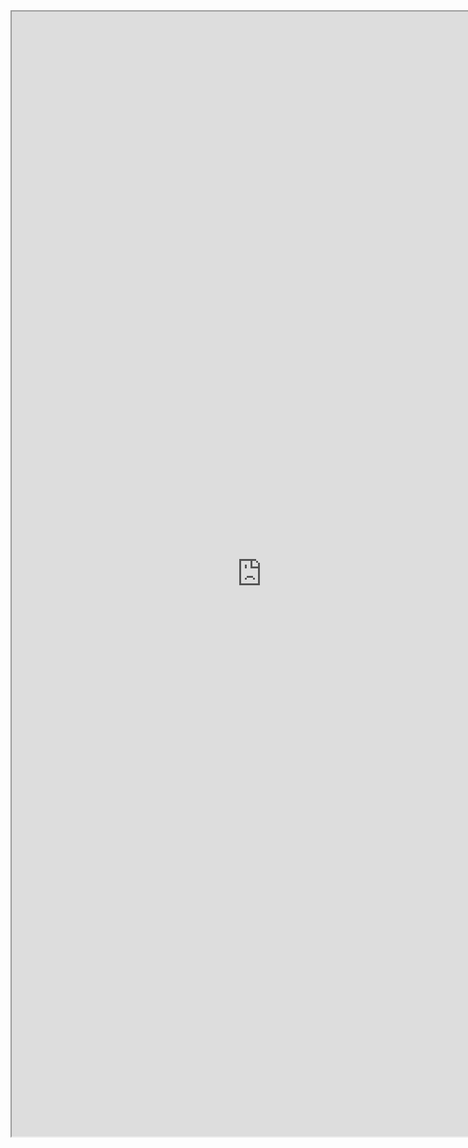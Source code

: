 <iframe width="800" height="1800" src="https://docs.google.com/document/d/e/2PACX-1vSYDMHQqSxMoP4yKXn88Cq-XbXw6IGhLGW71io5V9G-SOLnITVBo0bux8IvHE2uMM-X3eHDByCe03dX/pub?embedded=true"></iframe>
